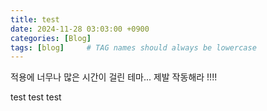 ```yaml
---
title: test
date: 2024-11-28 03:03:00 +0900
categories: [Blog]
tags: [blog]     # TAG names should always be lowercase
---
```


적용에 너무나 많은 시간이 걸린 테마... 
제발 작동해라 !!!! 

test test test 

